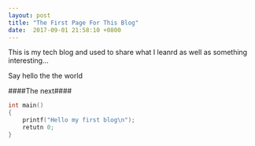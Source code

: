 ```yaml
---
layout: post
title: "The First Page For This Blog"
date:  2017-09-01 21:58:10 +0800
---
```


This is my tech blog and used to share what I leanrd as well as something interesting...

Say hello the the world

####The next####

```cpp
int main()
{
    printf("Hello my first blog\n");
    retutn 0;
}
```
